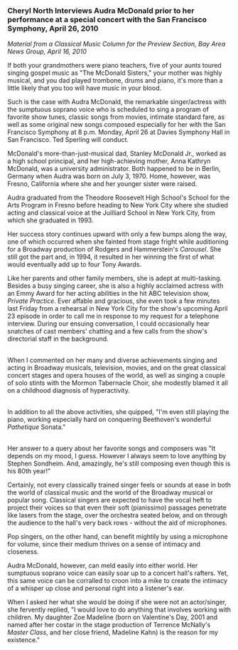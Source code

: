 <!-- MAIN TABLE -->
<tr class="table_main" >
<td class="td_center" valign="top">





<!-- ARTICLE TITLE -->

<h3><b>Cheryl North Interviews Audra McDonald prior to her performance at a special concert with the San Francisco Symphony, April 26, 2010</b></h3> 

<p></p>

<!-- NEWSPAPER TITLE AND DATE -->
<i>Material from a Classical Music Column for the Preview Section, Bay Area News Group, April 16, 2010</i>
<p></p>

  If both your grandmothers were piano teachers, five of your aunts toured singing gospel music as "The McDonald Sisters," your mother was highly musical, and you dad played trombone, drums and piano, it's more than a little likely that you too will have music in your blood. <p></p>
      Such is the case with Audra McDonald, the remarkable singer/actress with the sumptuous soprano voice who is scheduled to sing a program of favorite show tunes, classic songs from movies, intimate standard fare, as well as some original new songs composed especially for her with the San Francisco Symphony at 8 p.m. Monday, April 26 at Davies Symphony Hall in San Francisco.  Ted Sperling will conduct. <p></p>
       McDonald's more-than-just-musical dad, Stanley McDonald Jr., worked as a high school principal, and her high-achieving mother, Anna Kathryn McDonald, was a university administrator. Both happened to be in Berlin, Germany when Audra was born on July 3, 1970. Home, however, was Fresno, California where she and her younger sister were raised.  <p></p>
     Audra graduated from the Theodore Roosevelt High School's School for the Arts Program in Fresno before heading to New York City where she studied acting and classical voice at the Juilliard School in New York City, from which she graduated in 1993.<p></p>
    Her success story continues upward with only a few bumps along the way, one of which occurred when she fainted from stage fright while auditioning for a Broadway production of Rodgers and Hammerstein's <i>Carousel</i>. She still got the part and, in 1994, it resulted in her winning  the first of what would eventually add up to four Tony Awards. <p></p>
      Like her parents and other family members, she is adept at multi-tasking. Besides a busy singing career, she is also a highly acclaimed actress with an Emmy Award for her acting abilities in the hit ABC television show, <i>Private Practice</i>.  Ever affable and gracious, she even took a few minutes last Friday from a rehearsal in New York City for the show's upcoming April 23 episode in order to call me in response to my request for a telephone interview. During our ensuing conversation, I could occasionally hear snatches of cast members' chatting and a few calls from the show's directorial staff in the background. <p></p>  
          When I commented on her many and diverse achievements singing and acting in Broadway musicals, television, movies, and on the great classical concert stages and opera houses of the world, as well as singing a couple of solo stints with the Mormon Tabernacle Choir, she modestly blamed it all on a childhood diagnosis of hyperactivity. <p></p>   
    In addition to all the above activities, she quipped, "I'm even still playing the piano, working especially hard on conquering Beethoven's wonderful <i>Pathetique</i> Sonata." <p></p>   
      Her answer to a query about her favorite songs and composers was "It depends on my mood, I guess.  However I always seem to love anything by Stephen Sondheim.  And, amazingly, he's still composing even though this is his 80th year!" <p></p>
      Certainly, not every classically trained singer feels or sounds at ease in both the world of classical music and the world of the Broadway musical or popular song.  Classical singers are expected to have the vocal heft to project their voices so that even their soft (pianissimo) passages penetrate like lasers from the stage, over the orchestra seated below, and on through the audience to the hall's very back rows - without the aid of microphones.<p></p>
      Pop singers, on the other hand, can benefit mightily by using a microphone for volume, since their medium thrives on a sense of intimacy and closeness.<p></p> 
      Audra McDonald, however, can meld easily into either world.  Her sumptuous soprano voice can easily soar up to a concert hall's rafters. Yet, this same voice can be corralled to croon into a mike to create the intimacy of a whisper up close and personal right into a listener's ear. <p></p> 
   When I asked her what she would  be doing if she were not an actor/singer, she fervently replied, "I would love to do anything that involves working with children.  My daughter Zoe Madeline (born on Valentine's Day, 2001 and named after her costar in the stage production of Terrence McNally's <i>Master Class</i>, and her close friend, Madeline Kahn) is the reason for my existence."  

  <p></p>




<!-- LEFT TO RIGHT CELL CHANGE -->
</td><td class="td_right">



<p align="center"></p>

<!------------------- DM BANNER --------------------------------
<table width="150" cellspacing="0" cellpadding="0" border="0">
<tr>
<td bgcolor="cccccc" align="center">
</tr>
<tr>
<td bgcolor="cccccc" align="center">
<font style="
font-family: trebuchet, verdana, arial, sans-serif;
font-size: 11px;
font-weight: regular;
color: #000000;
line-height: 1.4em">


</td></tr></table> 
</td></tr></table>

<br /><br />


<img src="images/btn_articles_on.gif" height="1" width="1" />
<img src="images/btn_casestudies_on.gif" height="1" width="1" />
<img src="images/btn_cheryl_on.gif" height="1" width="1" />
<img src="images/btn_cheryl_p_on.gif" height="1" width="1" />
<img src="images/btn_clients_on.gif" height="1" width="1" />
<img src="images/btn_contact_on.gif" height="1" width="1" />
<img src="images/btn_history_on.gif" height="1" width="1" />
<img src="images/btn_home_on.gif" height="1" width="1" />
<img src="images/btn_interviews_on.gif" height="1" width="1" />
<img src="images/btn_resume_on.gif" height="1" width="1" />
<img src="images/btn_reviews_on.gif" height="1" width="1" />
<img src="images/btn_services_on.gif" height="1" width="1" />
<img src="images/btn_warner_on.gif" height="1" width="1" />
<img src="images/btn_warner_p_on.gif" height="1" width="1" />

<!-- EXTERNAL LINKS -->
<div style="position: absolute; top: -20px; left: -20px;">
<a href="http://www.dunningmarketing.com">.</a>
<a href="http://www.witnessamerica.com">.</a>
<a href="http://www.witnessamerica.com/camcorders">.</a>
<a href="http://www.ksql.com">.</a>
<a href="http://www.ascendaviation.com">.</a>
<a href="http://www.echovalleysupply.com">.</a>
<a href="http://www.northworks.net">.</a>
<a href="http://www.attainia.com">.</a>
<a href="http://www.briandunning.com">.</a>
</div>
<!-- END EXTERNAL LINKS -->

</body>
</html>
